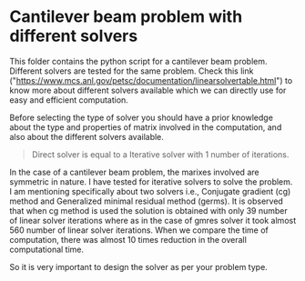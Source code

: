 # Cantilever beam problem with different solvers

This folder contains the python script for a cantilever beam problem. Different solvers    are tested for the same problem. Check this link ("https://www.mcs.anl.gov/petsc/documentation/linearsolvertable.html") to know more about different solvers available which we can directly use for easy and efficient computation.  

Before selecting the type of solver you should have a prior knowledge about the type and properties of matrix involved in the computation, and also about the different solvers available. 

> Direct solver is equal to a Iterative solver with 1 number of iterations.

In the case of a cantilever beam problem, the marixes involved are symmetric in nature. I have tested for iterative solvers to solve the problem. I am mentioning specifically about two solvers i.e., Conjugate gradient (cg) method and Generalized minimal residual method (germs). It is observed that when cg method is used the solution is obtained with only 39 number of linear solver iterations where as in the case of gmres solver it took almost 560 number of linear solver iterations. When we compare the time of computation, there was almost 10 times reduction in the overall computational time. 

 So it is very important to design the solver as per your problem type. 

